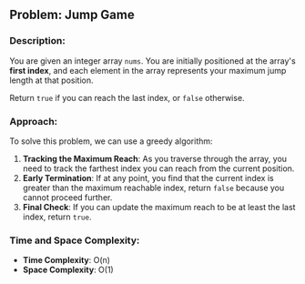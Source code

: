 ## Problem: Jump Game

### Description:
You are given an integer array `nums`. You are initially positioned at the array's **first index**, and each element in the array represents your maximum jump length at that position.

Return `true` if you can reach the last index, or `false` otherwise.

### Approach:
To solve this problem, we can use a greedy algorithm:
1. **Tracking the Maximum Reach**: As you traverse through the array, you need to track the farthest index you can reach from the current position.
2. **Early Termination**: If at any point, you find that the current index is greater than the maximum reachable index, return `false` because you cannot proceed further.
3. **Final Check**: If you can update the maximum reach to be at least the last index, return `true`.


### Time and Space Complexity:
- **Time Complexity**: O(n)
- **Space Complexity**: O(1)